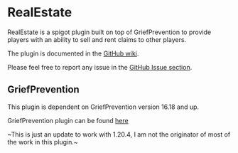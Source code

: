 # RealEstate

RealEstate is a spigot plugin built on top of GriefPrevention to provide players with an ability to sell and rent claims to other players.

The plugin is documented in the [GitHub wiki](https://github.com/EtienneDx/RealEstate/wiki).

Please feel free to report any issue in the [GitHub Issue section](https://github.com/EtienneDx/RealEstate/issues).

## GriefPrevention

This plugin is dependent on GriefPrevention version 16.18 and up.

GriefPrevention plugin can be found [here](https://github.com/TechFortress/GriefPrevention)

~This is just an update to work with 1.20.4, I am not the originator of most of the work in this plugin.~
